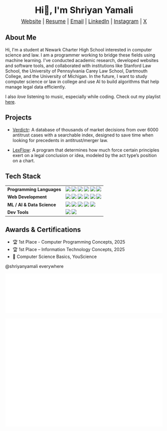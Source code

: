 <h1 align="center">Hi👋, I'm Shriyan Yamali</h1>

<p align="center" style="font-size: 1.2em; margin-top: -10px;">
  <a href="https://www.shriyanyamali.tech/">Website</a> |
  <a href="https://www.shriyanyamali.tech/Shriyan%20Yamali%20Resume.pdf">Resume</a> |
  <a href="mailto:yamalishriyan@gmail.com">Email</a> |
  <a href="https://www.linkedin.com/in/shriyanyamali/">LinkedIn</a> |
  <a href="https://www.instagram.com/shriyanyamali/">Instagram</a> |
  <a href="https://x.com/shriyanyamali">X</a>
</p>

## About Me

Hi, I'm a student at Newark Charter High School interested in computer science and law. I am a programmer working to bridge these fields using machine learning. I've conducted academic research, developed websites and software tools, and collaborated with institutions like Stanford Law School, the University of Pennsylvania Carey Law School, Dartmouth College, and the University of Michigan. In the future, I want to study computer science or law in college and use AI to build algorithms that help manage legal data efficiently.

I also *love* listening to music, especially while coding. Check out my playlist [here](https://music.apple.com/us/playlist/shriyans-songs-pt-2/pl.u-JPAZbdmtL5lRpxZ).

## Projects

- [Verdictr](https://verdictr.shriyanyamali.tech/): A database of thousands of market decisions from over 6000 antitrust cases with a searchable index, designed to save time when looking for precedents in antitrust/merger law.

- [LexFlow](https://github.com/shriyanyamali/LexFlow): A program that determines how much force certain principles exert on a legal conclusion or idea, modeled by the act type’s position on a chart.

## Tech Stack

<table>
  <tr>
  <td><strong>Programming Languages</strong></td>
  <td>
    <img src="https://img.shields.io/badge/OCaml-%23347CAC.svg?style=flat-square&logo=ocaml&logoColor=white"/>
    <img src="https://img.shields.io/badge/Java-%23ED8B00.svg?style=flat-square&logo=openjdk&logoColor=white"/>
    <img src="https://img.shields.io/badge/Python-3670A0?style=flat-square&logo=python&logoColor=ffdd54"/>
    <img src="https://img.shields.io/badge/JavaScript-%23323330.svg?style=flat-square&logo=javascript&logoColor=%23F7DF1E"/>
    <img src="https://img.shields.io/badge/TypeScript-3178C6.svg?style=flat-square&logo=typescript&logoColor=white"/>
    <img src="https://img.shields.io/badge/LaTeX-%23008080.svg?style=flat-square&logo=latex&logoColor=white"/>
  </td>
</tr>

<tr>
  <td><strong>Web Development</strong></td>
  <td>
    <img src="https://img.shields.io/badge/React-%2320232a.svg?style=flat-square&logo=react&logoColor=%2361DAFB"/>
    <img src="https://img.shields.io/badge/Next.js-000000?style=flat-square&logo=next.js&logoColor=white"/>
    <img src="https://img.shields.io/badge/Tailwind%20CSS-38B2AC.svg?style=flat-square&logo=tailwind-css&logoColor=white"/>
    <img src="https://img.shields.io/badge/HTML5-E34F26?style=flat-square&logo=html5&logoColor=white"/>
    <img src="https://img.shields.io/badge/CSS3-%231572B6.svg?style=flat-square&logo=css3&logoColor=white"/>
    <img src="https://img.shields.io/badge/Google%20Gemini-4285F4.svg?style=flat-square&logo=google&logoColor=white"/>
  </td>
</tr>

<tr>
  <td><strong>ML / AI & Data Science</strong></td>
  <td>
    <img src="https://img.shields.io/badge/NumPy-013243?style=flat-square&logo=numpy&logoColor=white"/>
    <img src="https://img.shields.io/badge/Pandas-150458?style=flat-square&logo=pandas&logoColor=white"/>
    <img src="https://img.shields.io/badge/Matplotlib-11557C?style=flat-square&logo=matplotlib&logoColor=white"/>
    <img src="https://img.shields.io/badge/TensorFlow-FF6F00?style=flat-square&logo=tensorflow&logoColor=white"/>
    <img src="https://img.shields.io/badge/PyTorch-EE4C2C?style=flat-square&logo=pytorch&logoColor=white"/>
  </td>
</tr>

<tr>
  <td><strong>Dev Tools</strong></td>
  <td>
    <img src="https://img.shields.io/badge/Git-%23F05033.svg?style=flat-square&logo=git&logoColor=white"/>
    <img src="https://img.shields.io/badge/GitHub-%23121011.svg?style=flat-square&logo=github&logoColor=white"/>
  </td>
</tr>

</table>

## Awards & Certifications

- 🏆 1st Place - Computer Programming Concepts, 2025
- 🏆 1st Place – Information Technology Concepts, 2025
- 📜 Computer Science Basics, YouScience

@shriyanyamali everywhere

![Language distribution](metrics.languages.indepth.svg)

![Commit calendar](metrics.isocalendar.svg)